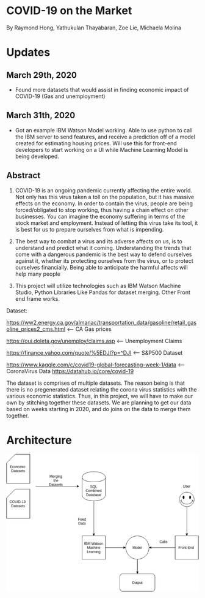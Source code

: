 # COVID-19 on the Market
By Raymond Hong, Yathukulan Thayabaran, Zoe Lie, Michaela Molina
# Updates
## March 29th, 2020

- Found more datasets that would assist in finding economic impact of COVID-19 (Gas and unemployment)

## March 31th, 2020

- Got an example IBM Watson Model working. Able to use python to call the IBM server to send features, and receive a prediction off of a model created for estimating housing prices. Will use this for front-end developers to start working on a UI while Machine Learning Model is being developed. 

## Abstract
1. COVID-19 is an ongoing pandemic currently affecting the entire world. Not only has this virus taken a toll on the population, but it has massive effects on the economy. In order to contain the virus, people are being forced/obligated to stop working, thus having a chain effect on other businesses. You can imagine the economy suffering in terms of the stock market and employment. Instead of letting this virus take its tool, it is best for us to prepare ourselves from what is impending. 

3. The best way to combat a virus and its adverse affects on us, is to understand and predict what it coming. Understanding the trends that come with a dangerous pandemic is the best way to defend ourselves against it, whether its protecting ourselves from the virus, or to protect ourselves financially. Being able to anticipate the harmful affects will help many people 

4. This project will utilize technologies such as IBM Watson Machine Studio, Python Libraries Like Pandas for dataset merging. Other Front end frame works. 

Dataset: 


https://ww2.energy.ca.gov/almanac/transportation_data/gasoline/retail_gasoline_prices2_cms.html <-- CA Gas prices

https://oui.doleta.gov/unemploy/claims.asp   <-- Unemployment Claims

https://finance.yahoo.com/quote/%5EDJI?p=^DJI   <-- S&P500 Dataset

https://www.kaggle.com/c/covid19-global-forecasting-week-1/data <-- CoronaVirus Data
https://datahub.io/core/covid-19 

 The dataset is comprises of multiple datasets. The reason being is that there is no pregenerated dataset relating the corona virus statistics with the various economic statistics. Thus, in this project, we will have to make our own by stitching together these datasets. We are planning to get our data based on weeks starting in 2020, and do joins on the data to merge them together. 


# Architecture

![Architecture](CMPE272_Architecture.png)
